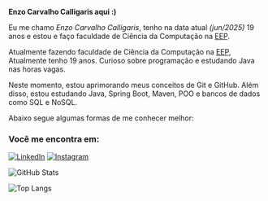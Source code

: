 **Enzo Carvalho Calligaris aqui :)**

Eu me chamo *Enzo Carvalho Calligaris*, tenho na data atual *(jun/2025)* 19 anos e estou e faço faculdade de Ciência da Computação na [EEP](https://www.eep.br/).

Atualmente fazendo faculdade de Ciência da Computação na [EEP](https://www.eep.br/), Atualmente tenho 19 anos. Curioso sobre programação e estudando Java nas horas vagas.

Neste momento, estou aprimorando meus conceitos de Git e GitHub. Além disso, estou estudando Java, Spring Boot, Maven, POO e bancos de dados como SQL e NoSQL.

Abaixo segue algumas formas de me conhecer melhor:

### Você me encontra em:

[![LinkedIn](https://img.shields.io/badge/LinkedIn-0077B5?style=for-the-badge&logo=linkedin&logoColor=white)](https://www.linkedin.com/in/enzo-carvalho-calligaris/)
[![Instagram](https://img.shields.io/badge/-Instagram-%23E4405F?style=for-the-badge&logo=instagram&logoColor=white)](https://www.instagram.com/enzo.carvaalho/)
  
![GitHub Stats](https://github-readme-stats.vercel.app/api?username=SEUUSERNAME&theme=transparent&bg_color=000&border_color=30A3DC&show_icons=true&icon_color=30A3DC&title_color=E94D5F&text_color=FFF)

![Top Langs](https://github-readme-stats-git-masterrstaa-rickstaa.vercel.app/api/top-langs/?username=SEUUSERNAME&layout=compact&bg_color=000&border_color=30A3DC&title_color=E94D5F&text_color=FFF)
